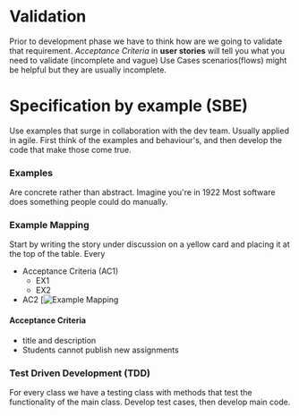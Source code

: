 # Validation
Prior to development phase we have to think how are we going to validate that requirement.
*Acceptance Criteria* in **user stories** will tell you what you need to validate (incomplete and vague)
Use Cases scenarios(flows) might be helpful but they are usually incomplete.

# Specification by example (SBE)
Use examples that surge in collaboration with the dev team. Usually applied in agile. First think of the examples and behaviour's, and then develop the code that make those come true.
### Examples
Are concrete rather than abstract. Imagine you're in 1922
Most software does something people could do manually.
### Example Mapping
Start by writing the story under discussion on a yellow card and placing it at the top of the table. Every 
- Acceptance Criteria (AC1)
	- EX1
	- EX2
- AC2
[![Example Mapping](https://openpracticelibrary.github.io/opl-media/images/example-mapping-2-.png)
#### Acceptance Criteria
- title and description
- Students cannot publish new assignments
### Test Driven Development (TDD)
For every class we have a testing class with methods that test the functionality of the main class.
Develop test cases, then develop main code.
